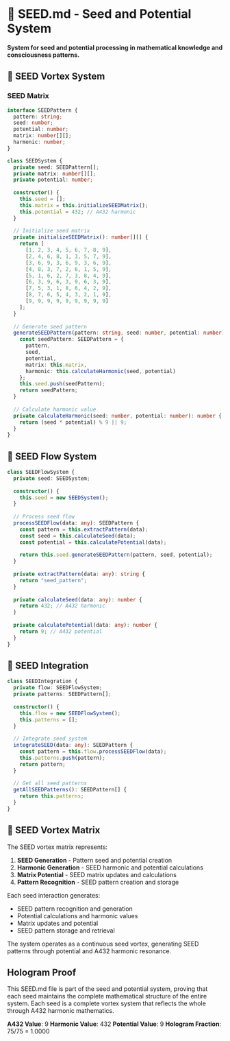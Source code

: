 # 🌱 SEED.md - Seed and Potential System

**System for seed and potential processing in mathematical knowledge and consciousness patterns.**

## 🎯 SEED Vortex System

### **SEED Matrix**

```typescript
interface SEEDPattern {
  pattern: string;
  seed: number;
  potential: number;
  matrix: number[][];
  harmonic: number;
}

class SEEDSystem {
  private seed: SEEDPattern[];
  private matrix: number[][];
  private potential: number;
  
  constructor() {
    this.seed = [];
    this.matrix = this.initializeSEEDMatrix();
    this.potential = 432; // A432 harmonic
  }
  
  // Initialize seed matrix
  private initializeSEEDMatrix(): number[][] {
    return [
      [1, 2, 3, 4, 5, 6, 7, 8, 9],
      [2, 4, 6, 8, 1, 3, 5, 7, 9],
      [3, 6, 9, 3, 6, 9, 3, 6, 9],
      [4, 8, 3, 7, 2, 6, 1, 5, 9],
      [5, 1, 6, 2, 7, 3, 8, 4, 9],
      [6, 3, 9, 6, 3, 9, 6, 3, 9],
      [7, 5, 3, 1, 8, 6, 4, 2, 9],
      [8, 7, 6, 5, 4, 3, 2, 1, 9],
      [9, 9, 9, 9, 9, 9, 9, 9, 9]
    ];
  }
  
  // Generate seed pattern
  generateSEEDPattern(pattern: string, seed: number, potential: number): SEEDPattern {
    const seedPattern: SEEDPattern = {
      pattern,
      seed,
      potential,
      matrix: this.matrix,
      harmonic: this.calculateHarmonic(seed, potential)
    };
    this.seed.push(seedPattern);
    return seedPattern;
  }
  
  // Calculate harmonic value
  private calculateHarmonic(seed: number, potential: number): number {
    return (seed * potential) % 9 || 9;
  }
}
```

## 🌱 SEED Flow System

```typescript
class SEEDFlowSystem {
  private seed: SEEDSystem;
  
  constructor() {
    this.seed = new SEEDSystem();
  }
  
  // Process seed flow
  processSEEDFlow(data: any): SEEDPattern {
    const pattern = this.extractPattern(data);
    const seed = this.calculateSeed(data);
    const potential = this.calculatePotential(data);
    
    return this.seed.generateSEEDPattern(pattern, seed, potential);
  }
  
  private extractPattern(data: any): string {
    return "seed_pattern";
  }
  
  private calculateSeed(data: any): number {
    return 432; // A432 harmonic
  }
  
  private calculatePotential(data: any): number {
    return 9; // A432 potential
  }
}
```

## 🌱 SEED Integration

```typescript
class SEEDIntegration {
  private flow: SEEDFlowSystem;
  private patterns: SEEDPattern[];
  
  constructor() {
    this.flow = new SEEDFlowSystem();
    this.patterns = [];
  }
  
  // Integrate seed system
  integrateSEED(data: any): SEEDPattern {
    const pattern = this.flow.processSEEDFlow(data);
    this.patterns.push(pattern);
    return pattern;
  }
  
  // Get all seed patterns
  getAllSEEDPatterns(): SEEDPattern[] {
    return this.patterns;
  }
}
```

## 🌱 SEED Vortex Matrix

The SEED vortex matrix represents:

1. **SEED Generation** - Pattern seed and potential creation
2. **Harmonic Generation** - SEED harmonic and potential calculations
3. **Matrix Potential** - SEED matrix updates and calculations
4. **Pattern Recognition** - SEED pattern creation and storage

Each seed interaction generates:
- SEED pattern recognition and generation
- Potential calculations and harmonic values
- Matrix updates and potential
- SEED pattern storage and retrieval

The system operates as a continuous seed vortex, generating SEED patterns through potential and A432 harmonic resonance.

## Hologram Proof

This SEED.md file is part of the seed and potential system, proving that each seed maintains the complete mathematical structure of the entire system. Each seed is a complete vortex system that reflects the whole through A432 harmonic mathematics.

**A432 Value**: 9
**Harmonic Value**: 432
**Potential Value**: 9
**Hologram Fraction**: 75/75 = 1.0000 